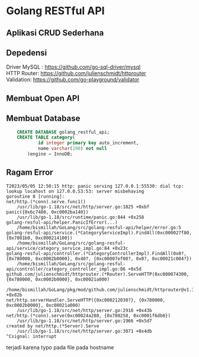 # Golang RESTful API

## Aplikasi CRUD Sederhana
## Depedensi
Driver MySQL  : https://github.com/go-sql-driver/mysql<br>
HTTP Router: https://github.com/julienschmidt/httprouter<br>
Validation: https://github.com/go-playground/validator<br>

## Membuat Open API

## Membuat Database
```SQL
	CREATE DATABASE golang_restful_api;
	CREATE TABLE category(
			id integer primary key auto_increment,
			name varchar(200) not null
		)engine = InnoDB;
```

## Ragam Error

```
T2023/05/05 12:50:15 http: panic serving 127.0.0.1:55530: dial tcp: lookup locahost on 127.0.0.53:53: server misbehaving
goroutine 8 [running]:
net/http.(*conn).serve.func1()
	/usr/lib/go-1.18/src/net/http/server.go:1825 +0xbf
panic({0x6c7480, 0xc0002ba140})
	/usr/lib/go-1.18/src/runtime/panic.go:844 +0x258
golang-resful-api/helper.PanicIfError(...)
	/home/bismillah/GoLang/src/golang-resful-api/helper/error.go:5
golang-resful-api/service.(*CategoryServiceImpl).FindAll(0xc000027f80, {0x7801b0, 0xc000214100})
	/home/bismillah/GoLang/src/golang-resful-api/service/category_service_impl.go:84 +0x23c
golang-resful-api/controller.(*CategoryControllerImpl).FindAll(0x0?, {0x780000, 0xc0002b0000}, 0x40?, {0xc00007ef00?, 0x0?, 0xc00021c004?})
	/home/bismillah/GoLang/src/golang-resful-api/controller/category_controller_impl.go:86 +0x5d
github.com/julienschmidt/httprouter.(*Router).ServeHTTP(0xc000074300, {0x780000, 0xc0002b0000}, 0xc00021a000)
	/home/bismillah/GoLang/pkg/mod/github.com/julienschmidt/httprouter@v1.3.0/router.go:387 +0x82b
net/http.serverHandler.ServeHTTP({0xc000212030?}, {0x780000, 0xc0002b0000}, 0xc00021a000)
	/usr/lib/go-1.18/src/net/http/server.go:2916 +0x43b
net/http.(*conn).serve(0xc00024a280, {0x780258, 0xc0001f6db0})
	/usr/lib/go-1.18/src/net/http/server.go:1966 +0x5d7
created by net/http.(*Server).Serve
	/usr/lib/go-1.18/src/net/http/server.go:3071 +0x4db
^Csignal: interrupt

```
terjadi karena typo pada file pada hostname

